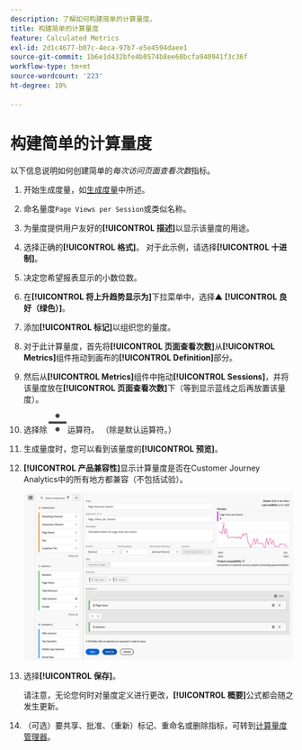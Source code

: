 ```yaml
---
description: 了解如何构建简单的计算量度。
title: 构建简单的计算量度
feature: Calculated Metrics
exl-id: 2d1c4677-b07c-4eca-97b7-e5e4594daee1
source-git-commit: 1b6e1d432bfe4b0574b8ee68bcfa940941f3c36f
workflow-type: tm+mt
source-wordcount: '223'
ht-degree: 10%

---
```


# 构建简单的计算量度

以下信息说明如何创建简单的&#x200B;*每次访问页面查看次数*&#x200B;指标。

1. 开始生成度量，如[生成度量](/help/components/calc-metrics/cm-workflow/cm-build-metrics.md)中所述。
1. 命名量度`Page Views per Session`或类似名称。
1. 为量度提供用户友好的&#x200B;**[!UICONTROL 描述]**&#x200B;以显示该量度的用途。
1. 选择正确的&#x200B;**[!UICONTROL 格式]**。 对于此示例，请选择&#x200B;**[!UICONTROL 十进制]**。
1. 决定您希望报表显示的小数位数。
1. 在&#x200B;**[!UICONTROL 将上升趋势显示为]**&#x200B;下拉菜单中，选择▲ **[!UICONTROL 良好（绿色）]**。
1. 添加&#x200B;**[!UICONTROL 标记]**&#x200B;以组织您的量度。
1. 对于此计算量度，首先将&#x200B;**[!UICONTROL 页面查看次数]**&#x200B;从&#x200B;**[!UICONTROL Metrics]**&#x200B;组件拖动到画布的&#x200B;**[!UICONTROL Definition]**&#x200B;部分。
1. 然后从&#x200B;**[!UICONTROL Metrics]**&#x200B;组件中拖动&#x200B;**[!UICONTROL Sessions]**，并将该量度放在&#x200B;**[!UICONTROL 页面查看次数]**&#x200B;下（等到显示蓝线之后再放置该量度）。
1. 选择除![除](/help/assets/icons/Divide.svg)运算符。 （除是默认运算符。）
1. 生成量度时，您可以看到该量度的&#x200B;**[!UICONTROL 预览]**。
1. **[!UICONTROL 产品兼容性]**&#x200B;显示计算量度是否在Customer Journey Analytics中的所有地方都兼容（不包括试验）。

   ![简单计算量度](assets/simple-calculated-metric.png)
1. 选择&#x200B;**[!UICONTROL 保存]**。

   请注意，无论您何时对量度定义进行更改，**[!UICONTROL 概要]**&#x200B;公式都会随之发生更新。

1. （可选）要共享、批准、（重新）标记、重命名或删除指标，可转到[计算量度管理器](/help/components/calc-metrics/cm-workflow/cm-manager.md)。

